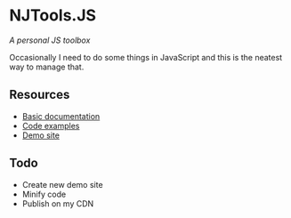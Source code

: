 # NJTools.JS

_A personal JS toolbox_

Occasionally I need to do some things in JavaScript and this is the neatest way to manage that.

## Resources
- [Basic documentation](DOCS.md)
- [Code examples](https://njit.io/projects/njtools-js/examples/)
- [Demo site](https://njit.io/projects/njtools-js/demo/)

## Todo
- Create new demo site
- Minify code
- Publish on my CDN

